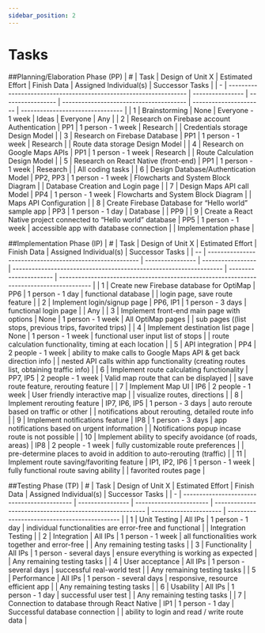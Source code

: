 ```yaml
---
sidebar_position: 2
---
```


# Tasks

##Planning/Elaboration Phase (PP)
| # | Task                                                              | Design of Unit X | Estimated Effort  | Finish Data                             | Assigned Individual(s) | Successor Tasks                  |
| - | ----------------------------------------------------------------- | ---------------- | ----------------- | --------------------------------------- | ---------------------- | -------------------------------- |
| 1 | Brainstorming                                                     | None             | Everyone - 1 week | Ideas                                   | Everyone               | Any                              |
| 2 | Research on Firebase account Authentication                       | PP1              | 1 person - 1 week | Research                                |                        | Credentials storage Design Model |
| 3 | Research on Firebase Database                                     | PP1              | 1 person - 1 week | Research                                |                        | Route data storage Design Model  |
| 4 | Research on Google Maps APIs                                      | PP1              | 1 person - 1 week | Research                                |                        | Route Calculation Design Model   |
| 5 | Research on React Native (front-end)                              | PP1              | 1 person - 1 week | Research                                |                        | All coding tasks                 |
| 6 | Design Database/Authentication Model                              | PP2, PP3         | 1 person - 1 week | Flowcharts and System Block Diagram     |                        | Database Creation and Login page |
| 7 | Design Maps API call Model                                        | PP4              | 1 person - 1 week | Flowcharts and System Block Diagram     |                        | Maps API Configuration           |
| 8 | Create Firebase Database for “Hello world” sample app             | PP3              | 1 person - 1 day  | Database                                |                        | PP9                              |
| 9 | Create a React Native project connected to “Hello world” database | PP5              | 1 person - 1 week | accessible app with database connection |                        | Implementation phase             |

##Implementation Phase (IP)
| #  | Task                                                     | Design of Unit X | Estimated Effort  | Finish Data                                                        | Assigned Individual(s) | Successor Tasks                                                                          |
| -- | -------------------------------------------------------- | ---------------- | ----------------- | ------------------------------------------------------------------ | ---------------------- | ---------------------------------------------------------------------------------------- |
| 1  | Create new Firebase database for OptiMap                 | PP6              | 1 person - 1 day  | functional database                                                |                        | login page, save route feature                                                           |
| 2  | Implement login/signup page                              | PP6, IP1         | 1 person - 3 days | functional login page                                              |                        | Any                                                                                      |
| 3  | Implement front-end main page with options               | None             | 1 person - 1 week | All OptiMap pages                                                  |                        | sub pages ((list stops, previous trips, favorited trips)                                 |
| 4  | Implement destination list page                          | None             | 1 person - 1 week | functional user input list of stops                                |                        | route calculation functionality, timing at each location                                 |
| 5  | API integration                                          | PP4              | 2 people - 1 week | ability to make calls to Google Maps API & get back direction info |                        | nested API calls within app functionality (creating routes list, obtaining traffic info) |
| 6  | Implement route calculating functionality                | PP7, IP5         | 2 people - 1 week | Valid map route that can be displayed                              |                        | save route feature, rerouting feature                                                    |
| 7  | Implement Map UI                                         | IP6              | 2 people - 1 week | User friendly interactive map                                      |                        | visualize routes, directions                                                             |
| 8  | Implement rerouting feature                              | IP7, IP6, IP5    | 1 person - 3 days | auto reroute based on traffic or other                             |                        | notifications about rerouting, detailed route info                                       |
| 9  | Implement notifications feature                          | IP8              | 1 person - 3 days | app notifications based on urgent information                      |                        | Notifications popup incase route is not possible                                         |
| 10 | Implement ability to specify avoidance (of roads, areas) | IP8              | 2 people - 1 week | fully customizable route preferences                               |                        | pre-determine places to avoid in addition to auto-rerouting (traffic)                    |
| 11 | Implement route saving/favoriting feature                | IP1, IP2, IP6    | 1 person - 1 week | fully functional route saving ability                              |                        | favorited routes page                                                                    |

##Testing Phase (TP)
| # | Task                                        | Design of Unit X | Estimated Effort        | Finish Data                                              | Assigned Individual(s) | Successor Tasks                              |
| - | ------------------------------------------- | ---------------- | ----------------------- | -------------------------------------------------------- | ---------------------- | -------------------------------------------- |
| 1 | Unit Testing                                | All IPs          | 1 person - 1 day        | individual functionalities are error-free and functional |                        | Integration Testing                          |
| 2 | Integration                                 | All IPs          | 1 person - 1 week       | all functionalities work together and error-free         |                        | Any remaining testing tasks                  |
| 3 | Functionality                               | All IPs          | 1 person - several days | ensure everything is working as expected                 |                        | Any remaining testing tasks                  |
| 4 | User acceptance                             | All IPs          | 1 person - several days | successful real-world test                               |                        | Any remaining testing tasks                  |
| 5 | Performance                                 | All IPs          | 1 person - several days | responsive, resource efficient app                       |                        | Any remaining testing tasks                  |
| 6 | Usability                                   | All IPs          | 1 person - 1 day        | successful user test                                     |                        | Any remaining testing tasks                  |
| 7 | Connection to database through React Native | IP1              | 1 person - 1 day        | Successful database connection                           |                        | ability to login and read / write route data |
